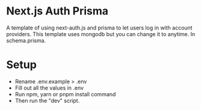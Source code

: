 
# Next.js Auth Prisma

A template of using next-auth.js and prisma to let users log in with account providers. This template uses mongodb but you can change it to anytime. In schema.prisma.

# Setup

* Rename .env.example > .env
* Fill out all the values in .env
* Run npm, yarn or pnpm install command
* Then run the "dev" script.
